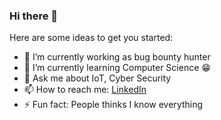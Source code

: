 ### Hi there 👋

<!--
**linuxchunk/linuxchunk** is a ✨ _special_ ✨ repository because its `README.md` (this file) appears on your GitHub profile.
-->
Here are some ideas to get you started:

- 🔭 I’m currently working as bug bounty hunter
- 🌱 I’m currently learning Computer Science 😁
- 💬 Ask me about IoT, Cyber Security
- 📫 How to reach me: [LinkedIn](https://www.linkedin.com/in/ramesh-patel-a879601bb/)
- ⚡ Fun fact: People thinks I know everything


